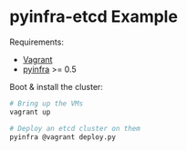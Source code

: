 # pyinfra-etcd Example

Requirements:

+ [Vagrant](https://vagrantup.com)
+ [pyinfra](https://github.com/Fizzadar/pyinfra) >= 0.5

Boot & install the cluster:

```sh
# Bring up the VMs
vagrant up

# Deploy an etcd cluster on them
pyinfra @vagrant deploy.py
```

